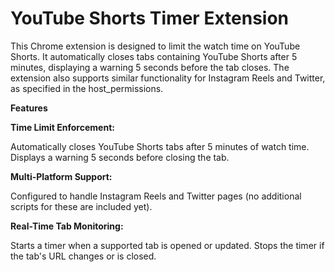 
# YouTube Shorts Timer Extension

This Chrome extension is designed to limit the watch time on YouTube Shorts. It automatically closes tabs containing YouTube Shorts after 5 minutes, displaying a warning 5 seconds before the tab closes. The extension also supports similar functionality for Instagram Reels and Twitter, as specified in the host_permissions.

**Features**

**Time Limit Enforcement:**

Automatically closes YouTube Shorts tabs after 5 minutes of watch time.
Displays a warning 5 seconds before closing the tab.

**Multi-Platform Support:**

Configured to handle Instagram Reels and Twitter pages (no additional scripts for these are included yet).

**Real-Time Tab Monitoring:**

Starts a timer when a supported tab is opened or updated.
Stops the timer if the tab's URL changes or is closed.

